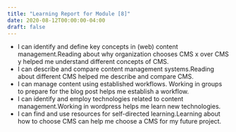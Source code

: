 ```yaml
---
title: "Learning Report for Module [8]"
date: 2020-08-12T00:00:00-04:00
draft: false
---
```


- I can identify and define key concepts in (web) content management.Reading about why organization chooses CMS x over CMS y helped me understand different concepts of CMS.
- I can describe and compare content management systems.Reading about different CMS helped me describe and compare CMS.
- I can manage content using established workflows. Working in groups to prepare for the blog post helps me establish a workflow.
- I can identify and employ technologies related to content management.Working in wordpress helps me learn new technologies.
- I can find and use resources for self-directed learning.Learning about how to choose CMS can help me choose a CMS for my future project.
